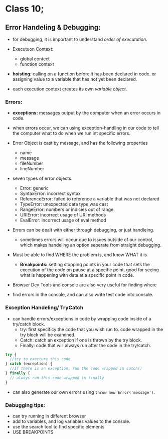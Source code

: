 # Class 10;

## Error Handeling & Debugging:

- for debugging, it is important to understand _order of executution_.
- Executuon Context:

  - global context
  - function context

- **hoisting:** calling on a function before it has been declared in code. or assigning value to a variable that has not yet been declared.
- each execution context creates its own _variable object_.

### Errors:

- **exceptions:** messages output by the computer when an error occurs in code.
- when errors occur, we can using exception-handling in our code to tell the computer what to do when we run int specific errors.
- Error Object is cast by message, and has the following properties

  - name
  - message
  - fileNumber
  - lineNumber

- seven types of error objects.

  - Error: generic
  - SyntaxError: incorrect syntax
  - ReferenceError: failed to reference a variable that was not declared
  - TypeError: unexpected data type was cast
  - RangeError: numbers or indicies out of range
  - URIError: incorrect usage of URI methods
  - EvalError: incorrect usage of eval method

- Errors can be dealt with either through debugging, or just handleing.

  - sometimes errors will occur due to issues outside of our control, which makes handeling an option seperate from straight debugging.

- Must be able to find WHERE the problem is, and know WHAT it is.

  - **Breakpoints:** setting stopping points in your code that sets the execution of the code on pause at a specific point. good for seeing what is happening with data at a specific point in code.

- Browser Dev Tools and console are also very useful for finding where
- find errors in the console, and can also write test code into console.

### Exception Handeling/ TryCatch

- can handle errors/exceptions in code by wrapping code inside of a try/catch block.
  - try: first specificy the code that you wish run to. code wrapped in the try block will be examined.
  - Catch: catch an exception if one is thrown by the try block.
  - Finally: code that will always run after the code in the try/catch.

```js
try {
  //try to execture this code
} catch (exception) {
  //If there is an exception, run the code wrapped in catch()
} finally {
  // always run this code wrapped in finally
}
```

- can also generate our own errors using `throw new Error('message')`.

### Debugging tips:

- can try running in different browser
- add to variables, and log variables values to the console.
- use the search tool to find specific elements
- USE BREAKPOINTS
